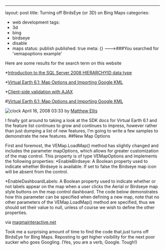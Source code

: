 ---
layout: post
title: Turning off BirdsEye (or 3D) on Bing Maps
categories:
- web development
tags:
- 3d
- bing
- birdseye
- disable
- maps
status: publish
published: true
meta: {}
--->###You searched for 'vemapoptions example'


Here are some results for the search term on this website

*[Introduction to the SQL Server 2008 HIERARCHYID data type](http://magmainteractive.net/weblogs/post/Introduction-to-the-SQL-Server-2008-HIERARCHYID-data-type.aspx)


*[Virtual Earth 6.1: Map Options and Importing Google KML](http://magmainteractive.net/weblogs/post/Virtual-Earth-61-Map-Options-and-Importing-Google-KML.aspx)


*[Client-side validation with AJAX](http://magmainteractive.net/weblogs/post/Client-side-validation-with-AJAX.aspx)
                
  
  
  
  


#[Virtual Earth 6.1: Map Options and Importing Google KML](http://magmainteractive.net/weblogs/post/Virtual-Earth-61-Map-Options-and-Importing-Google-KML.aspx)

        
![clock](http://magmainteractive.net/weblogs/post/Virtual-Earth-61-Map-Options-and-Importing-Google-KML.aspx/../themes/MI/img/timeicon.gif) April 16, 2008 03:33 by 
[Matthew Ellis](http://magmainteractive.net/weblogs/author/Matthew%20Ellis.aspx)
        
I finally got around to taking a look at the SDK docs for Virtual Earth 6.1 and the feature list continues to grow and continues to impress, however rather than just dumping a list of new features, I’m going to write a few samples to demonstrate the new features. 
##New Map Options
 
First and foremost, the VEMap.LoadMap() method has slightly changed and includes the parameter mapOptions, which allows for greater customization of the map control. This property is of type VEMapOptions and implements the following properties: 
*EnableBirdseye: A Boolean property used to indicate whether Birdseye is available. If set to false the Birdseye map icon will be absent from the control.


*EnableDashboardLabels: A Boolean property used to indicate whether or not labels appear on the map when a user clicks the Aerial or Birdseye map style buttons on the map control dashboard. 
The code below demonstrates how this parameter can be specified when defining a new map, note that no other parameters of the VEMap.LoadMap() method are specified, thus we should set their value to null, unless of course we wish to define the other properties. 
<script type="text/javascript" src="http://dev.virtualearth.net/mapcontrol/mapcontrol.ashx?v=6.1"></script>
<script type="text/javascript">
    function loadMap()
    {
        var map = new VEMap('veMap');
        
        var options = new VEMapOptions();
        options.EnableBirdseye = false;
        options.EnableDashboardLabels = false;
        
        map.LoadMap(null, null, null, null, null, null, null, options);
    }
</script>



via 
[magmainteractive.net](http://magmainteractive.net/weblogs/post/Virtual-Earth-61-Map-Options-and-Importing-Google-KML.aspx)
    
Took me a surprising amount of time to find the code that *just* turns off BirdsEye for Bing Maps.  Reposting to get higher visibility for the next poor sucker who goes Googling.  (Yes, you are a verb, Google.  Tough!)
